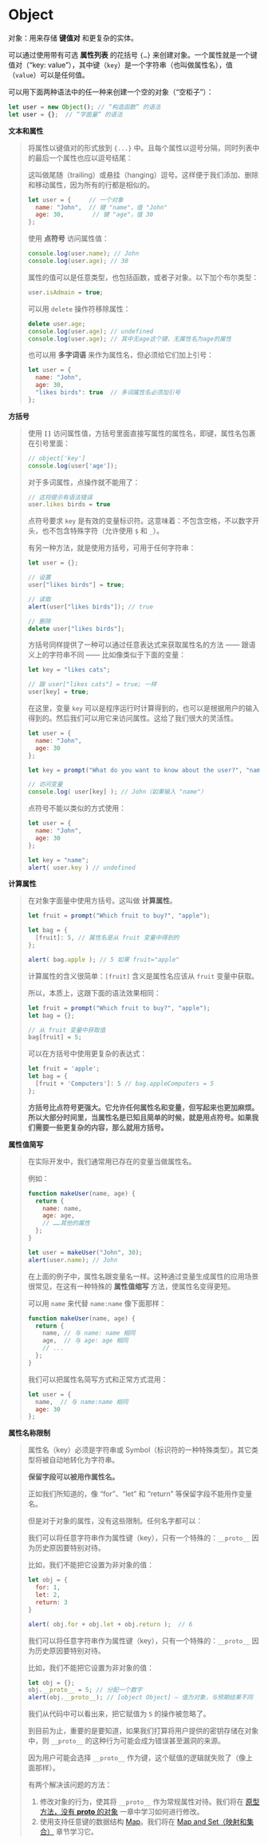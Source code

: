 # Object

对象：用来存储 **键值对** 和更复杂的实体。

可以通过使用带有可选 **属性列表** 的花括号 `{…}` 来创建对象。一个属性就是一个键值对（“key: value”），其中键（`key`）是一个字符串（也叫做属性名），值（`value`）可以是任何值。

可以用下面两种语法中的任一种来创建一个空的对象（“空柜子”）：

```javascript
let user = new Object(); // “构造函数” 的语法
let user = {};  // “字面量” 的语法
```

**文本和属性**

> 将属性以键值对的形式放到 `{...}` 中。且每个属性以逗号分隔，同时列表中的最后一个属性也应以逗号结尾：
>
> 这叫做尾随（trailing）或悬挂（hanging）逗号。这样便于我们添加、删除和移动属性，因为所有的行都是相似的。
>
> ```javascript
> let user = {     // 一个对象
>   name: "John",  // 键 "name"，值 "John"
>   age: 30,        // 键 "age"，值 30
> };
> ```
>
> 使用 **点符号** 访问属性值：
>
> ```javascript
> console.log(user.name); // John
> console.log(user.age); // 30
> ```
>
> 属性的值可以是任意类型，也包括函数，或者子对象。以下加个布尔类型：
>
> ```javascript
> user.isAdmain = true;
> ```
>
> 可以用 `delete` 操作符移除属性：
>
> ```javascript
> delete user.age;
> console.log(user.age); // undefined
> console.log(user.age); // 其中无age这个键，无属性名为age的属性
> ```
>
> 也可以用 **多字词语** 来作为属性名，但必须给它们加上引号：
>
> ```javascript
> let user = {
>   name: "John",
>   age: 30,
>   "likes birds": true  // 多词属性名必须加引号
> };
> ```

**方括号**

> 使用 **`[]`** 访问属性值，方括号里面直接写属性的属性名，即键，属性名包裹在引号里面：
>
> ```javascript
> // object['key']
> console.log(user['age']);
> ```
>
> 对于多词属性，点操作就不能用了：
>
> ```javascript
> // 这将提示有语法错误
> user.likes birds = true
> ```
>
> 点符号要求 `key` 是有效的变量标识符。这意味着：不包含空格，不以数字开头，也不包含特殊字符（允许使用 `$` 和 `_`）。
>
> 有另一种方法，就是使用方括号，可用于任何字符串：
>
> ```javascript
> let user = {};
> 
> // 设置
> user["likes birds"] = true;
> 
> // 读取
> alert(user["likes birds"]); // true
> 
> // 删除
> delete user["likes birds"];
> ```
>
> 方括号同样提供了一种可以通过任意表达式来获取属性名的方法 —— 跟语义上的字符串不同 —— 比如像类似于下面的变量：
>
> ```javascript
> let key = "likes cats";
> 
> // 跟 user["likes cats"] = true; 一样
> user[key] = true;
> ```
>
> 在这里，变量 `key` 可以是程序运行时计算得到的，也可以是根据用户的输入得到的。然后我们可以用它来访问属性。这给了我们很大的灵活性。
>
> ```javascript
> let user = {
>   name: "John",
>   age: 30
> };
> 
> let key = prompt("What do you want to know about the user?", "name");
> 
> // 访问变量
> console.log( user[key] ); // John（如果输入 "name"）
> ```
>
> 点符号不能以类似的方式使用：
>
> ```javascript
> let user = {
>   name: "John",
>   age: 30
> };
> 
> let key = "name";
> alert( user.key ) // undefined
> ```



**计算属性**

> 在对象字面量中使用方括号。这叫做 **计算属性**。
>
> ```javascript
> let fruit = prompt("Which fruit to buy?", "apple");
> 
> let bag = {
>   [fruit]: 5, // 属性名是从 fruit 变量中得到的
> };
> 
> alert( bag.apple ); // 5 如果 fruit="apple"
> ```
>
> 计算属性的含义很简单：`[fruit]` 含义是属性名应该从 `fruit` 变量中获取。
>
> 所以，本质上，这跟下面的语法效果相同：
>
> ```javascript
> let fruit = prompt("Which fruit to buy?", "apple");
> let bag = {};
> 
> // 从 fruit 变量中获取值
> bag[fruit] = 5;
> ```
>
> 可以在方括号中使用更复杂的表达式：
>
> ```javascript
> let fruit = 'apple';
> let bag = {
>   [fruit + 'Computers']: 5 // bag.appleComputers = 5
> };
> ```
>
> **方括号比点符号更强大。它允许任何属性名和变量，但写起来也更加麻烦。所以大部分时间里，当属性名是已知且简单的时候，就是用点符号。如果我们需要一些更复杂的内容，那么就用方括号。**



**属性值简写**

> 在实际开发中，我们通常用已存在的变量当做属性名。
>
> 例如：
>
> ```javascript
> function makeUser(name, age) {
>   return {
>     name: name,
>     age: age,
>     // ……其他的属性
>   };
> }
> 
> let user = makeUser("John", 30);
> alert(user.name); // John
> ```
>
> 在上面的例子中，属性名跟变量名一样。这种通过变量生成属性的应用场景很常见，在这有一种特殊的 **属性值缩写** 方法，使属性名变得更短。
>
> 可以用 `name` 来代替 `name:name` 像下面那样：
>
> ```javascript
> function makeUser(name, age) {
>   return {
>     name, // 与 name: name 相同
>     age,  // 与 age: age 相同
>     // ...
>   };
> }
> ```
>
> 我们可以把属性名简写方式和正常方式混用：
>
> ```javascript
> let user = {
>   name,  // 与 name:name 相同
>   age: 30
> };
> ```



**属性名称限制**

> 属性名（key）必须是字符串或 Symbol（标识符的一种特殊类型）。其它类型将被自动地转化为字符串。
>
> **保留字段可以被用作属性名。**
>
> 正如我们所知道的，像 “for”、“let” 和 “return” 等保留字段不能用作变量名。
>
> 但是对于对象的属性，没有这些限制。任何名字都可以：
>
> 我们可以将任意字符串作为属性键（key），只有一个特殊的：`__proto__` 因为历史原因要特别对待。
>
> 比如，我们不能把它设置为非对象的值：
>
> ```javascript
> let obj = {
>   for: 1,
>   let: 2,
>   return: 3
> }
> 
> alert( obj.for + obj.let + obj.return );  // 6
> ```
>
> 我们可以将任意字符串作为属性键（key），只有一个特殊的：`__proto__` 因为历史原因要特别对待。
>
> 比如，我们不能把它设置为非对象的值：
>
> ```javascript
> let obj = {};
> obj.__proto__ = 5; // 分配一个数字
> alert(obj.__proto__); // [object Object] — 值为对象，与预期结果不同
> ```
>
> 我们从代码中可以看出来，把它赋值为 `5` 的操作被忽略了。
>
> 到目前为止，重要的是要知道，如果我们打算将用户提供的密钥存储在对象中，则 `__proto__` 的这种行为可能会成为错误甚至漏洞的来源。
>
> 因为用户可能会选择 `__proto__` 作为键，这个赋值的逻辑就失败了（像上面那样）。
>
> 有两个解决该问题的方法：
>
> 1. 修改对象的行为，使其将 `__proto__` 作为常规属性对待。我们将在 [原型方法，没有 __proto__ 的对象](https://zh.javascript.info/prototype-methods) 一章中学习如何进行修改。
> 2. 使用支持任意键的数据结构 [Map](https://zh.javascript.info/map-set)。我们将在 [Map and Set（映射和集合）](https://zh.javascript.info/map-set) 章节学习它。



